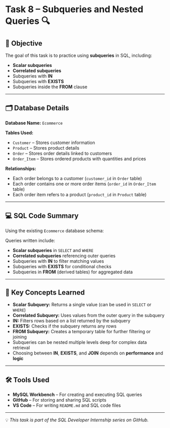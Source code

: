 # Task 8 – Subqueries and Nested Queries 🔍

## 📌 Objective
The goal of this task is to practice using **subqueries** in SQL, including:
- **Scalar subqueries**
- **Correlated subqueries**
- Subqueries with **IN**
- Subqueries with **EXISTS**
- Subqueries inside the **FROM** clause

---

## 🗂️ Database Details
**Database Name:** `Ecommerce`

**Tables Used:**
- `Customer` – Stores customer information  
- `Product` – Stores product details  
- `Order` – Stores order details linked to customers  
- `Order_Item` – Stores ordered products with quantities and prices  

**Relationships:**
- Each order belongs to a customer (`customer_id` in `Order` table)  
- Each order contains one or more order items (`order_id` in `Order_Item` table)  
- Each order item refers to a product (`product_id` in `Product` table)  

---

## 💻 SQL Code Summary
Using the existing `Ecommerce` database schema:

Queries written include:
- **Scalar subqueries** in `SELECT` and `WHERE`
- **Correlated subqueries** referencing outer queries
- Subqueries with **IN** to filter matching values
- Subqueries with **EXISTS** for conditional checks
- Subqueries in **FROM** (derived tables) for aggregated data

---

## 📖 Key Concepts Learned
- **Scalar Subquery:** Returns a single value (can be used in `SELECT` or `WHERE`)
- **Correlated Subquery:** Uses values from the outer query in the subquery
- **IN:** Filters rows based on a list returned by the subquery
- **EXISTS:** Checks if the subquery returns any rows
- **FROM Subquery:** Creates a temporary table for further filtering or joining
- Subqueries can be nested multiple levels deep for complex data retrieval
- Choosing between **IN**, **EXISTS**, and **JOIN** depends on **performance** and **logic**

---

## 🛠 Tools Used
- **MySQL Workbench** – For creating and executing SQL queries  
- **GitHub** – For storing and sharing SQL scripts  
- **VS Code** – For writing `README.md` and SQL code files  

---

💡 *This task is part of the SQL Developer Internship series on GitHub.*
